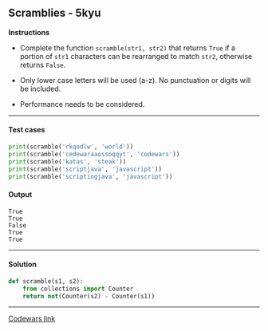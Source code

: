 ## Scramblies - 5kyu

**Instructions**

- Complete the function `scramble(str1, str2)` that returns `True` if a portion of `str1` characters can be rearranged to match `str2`, otherwise returns `False`.

- Only lower case letters will be used (a-z). No punctuation or digits will be included.

- Performance needs to be considered.

---

#### Test cases

```python
print(scramble('rkqodlw', 'world'))
print(scramble('cedewaraaossoqqyt', 'codewars'))
print(scramble('katas', 'steak'))
print(scramble('scriptjava', 'javascript'))
print(scramble('scriptingjava', 'javascript'))
```

#### Output
```
True
True
False
True
True
```

---

#### Solution

```python
def scramble(s1, s2):
    from collections import Counter
    return not(Counter(s2) - Counter(s1))
```

---


[Codewars link](https://www.codewars.com/kata/55c04b4cc56a697bb0000048)
